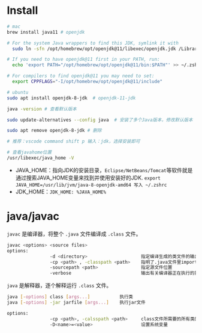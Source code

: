 # Install

```sh
# mac
brew install java11 # openjdk

# For the system Java wrappers to find this JDK, symlink it with
  sudo ln -sfn /opt/homebrew/opt/openjdk@11/libexec/openjdk.jdk /Library/Java/JavaVirtualMachines/openjdk-11.jdk

# If you need to have openjdk@11 first in your PATH, run:
  echo 'export PATH="/opt/homebrew/opt/openjdk@11/bin:$PATH"' >> ~/.zshrc

# For compilers to find openjdk@11 you may need to set:
  export CPPFLAGS="-I/opt/homebrew/opt/openjdk@11/include"

# ubuntu
sudo apt install openjdk-8-jdk  # openjdk-11-jdk

java -version # 查看默认版本

sudo update-alternatives --config java  # 安装了多个Java版本，修改默认版本

sudo apt remove openjdk-8-jdk # 删除

# 推荐：vscode command shift p 输入：jdk，选择安装即可

# 查看javahome位置
/usr/libexec/java_home -V
```

- JAVA_HOME：指向JDK的安装目录，`Eclipse/NetBeans/Tomcat`等软件就是通过搜索JAVA_HOME变量来找到并使用安装好的JDK. `export JAVA_HOME=/usr/lib/jvm/java-8-openjdk-amd64 写入 ~/.zshrc`
- JDK_HOME：`JDK_HOME: %JAVA_HOME%`

# java/javac

`javac` 是编译器，将整个 `.java` 文件编译成 `.class` 文件。

```bash
javac <options> <source files>
options:
				-d <directory>                    指定编译生成的类文件的输出目录
				-cp <path> , -classpath <path>    指明了.java文件里import的类的位置
				-sourcepath <path>                指定源文件位置
				-verbose                          输出有关编译器正在执行的操作的消息
```

`java` 是解释器，逐个解释运行 `.class` 文件。

```bash
java [-options] class [args...]           执行类
java [-options] -jar jarfile [args...]    执行jar文件

options:
				-cp <path>, -calsspath <path>     class文件所需要的所有类的package路径
				-D<name>=<value>                  设置系统变量
```
